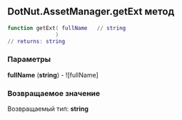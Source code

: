 ## DotNut.AssetManager.getExt метод


```lua
function getExt( fullName   // string
               )
// returns: string
```


### Параметры

**fullName** (**string**) - ![fullName]

### Возвращаемое значение

Возвращаемый тип: **string**

